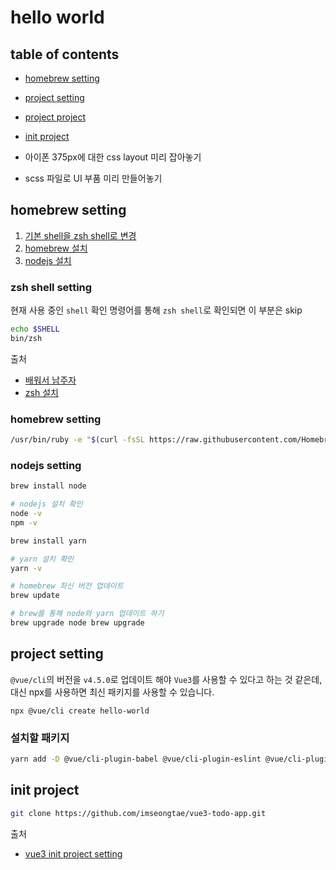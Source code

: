 # hello world



## table of contents
- [homebrew setting](#homebrew-setting)
- [project setting](#project-setting)
- [project project](#project-project)
- [init project](#init-project)

- 아이폰 375px에 대한 css layout 미리 잡아놓기
- scss 파일로 UI 부품 미리 만들어놓기


## homebrew setting
1. [기본 shell을 zsh shell로 변경](#zsh-shell-setting)
1. [homebrew 설치](#homebrew-setting)
1. [nodejs 설치](#nodejs-setting)

### zsh shell setting
현재 사용 중인 `shell` 확인 명령어를 통해 `zsh shell`로 확인되면 이 부분은 skip

```bash
echo $SHELL
bin/zsh
```

출처 
- [배워서 남주자](https://countryxide.tistory.com/135 )
- [zsh 설치](https://tutorialpost.apptilus.com/code/posts/tools/mac-cli-with-iterm2-zsh/)


### homebrew setting

```bash
/usr/bin/ruby -e "$(curl -fsSL https://raw.githubusercontent.com/Homebrew/install/master/install)"
```

### nodejs setting

```bash
brew install node

# nodejs 설치 확인
node -v
npm -v
```

```bash
brew install yarn

# yarn 설치 확인
yarn -v

# homebrew 최신 버전 업데이트
brew update

# brew를 통해 node와 yarn 업데이트 하기
brew upgrade node brew upgrade
```


## project setting
`@vue/cli`의 버전을 `v4.5.0`로 업데이트 해야 `Vue3`를 사용할 수 있다고 하는 것 같은데, 대신 npx를 사용하면 최신 패키지를 사용할 수 있습니다. 

```
npx @vue/cli create hello-world
```

### 설치할 패키지

```bash
yarn add -D @vue/cli-plugin-babel @vue/cli-plugin-eslint @vue/cli-plugin-unit-jest @vue/cli-service @vue/eslint-config-prettier @vue/test-utils babel-eslint eslint eslint-plugin-prettier eslint-plugin-vue prettier vue-template-compiler
```


## init project

```bash
git clone https://github.com/imseongtae/vue3-todo-app.git
```

출처
- [vue3 init project setting](#https://github.com/imseongtae/vue3-todo-app.git)





